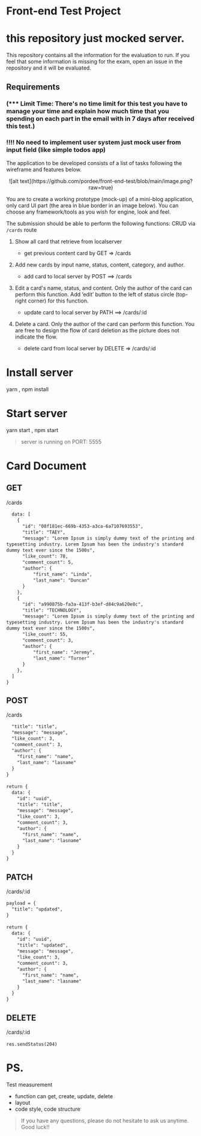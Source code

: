# Front-end Test Project

# this repository just mocked server.
This repository contains all the information for the evaluation to run.
If you feel that some information is missing for the exam, open an issue in the repository and it will be evaluated.


## Requirements
### (*** Limit Time: There's no time limit for this test you have to manage your time and explain how much time that you spending on each part in the email with in 7 days after received this test.)
### !!!! No need to implement user system just mock user from input field (like simple todos app)
The application to be developed consists of a list of tasks following the wireframe and features below.
<p align="center">![alt text](https://github.com/pordee/front-end-test/blob/main/image.png?raw=true)</p>
You are to create a working prototype (mock-up) of a mini-blog application, only card UI part (the area in blue border in an image below). You can choose any framework/tools as you wish for engine, look and feel.



The submission should be able to perform the following functions:
	CRUD via `/cards` route
1. Show all card that retrieve from localserver  
	- get previous content card by  GET ⇒ /cards
2. Add new cards by input name, status, content, category, and author.

	- add card to local server by  POST ==> /cards
3. Edit a card's name, status, and content. Only the author of the card can perform this function. Add ‘edit’ button to the left of status circle (top-right corner) for this function.
 	- update card to local server by PATH  ==> /cards/:id

4. Delete a card. Only the author of the card can perform this function. You are free to design the flow of card deletion as the picture does not indicate the flow.
 	- delete card from local server by DELETE ⇒ /cards/:id

# Install server
yarn , npm install
# Start server
yarn start , npm start
> server is running on PORT: 5555

# Card Document

## GET

/cards

``` return {
  data: [
    {
      "id": "08f181ec-669b-4353-a3ca-6a7107693553",
      "title": "TAEY",
      "message": "Lorem Ipsum is simply dummy text of the printing and typesetting industry. Lorem Ipsum has been the industry's standard dummy text ever since the 1500s",
      "like_count": 78,
      "comment_count": 5,
      "author": {
          "first_name": "Linda",
          "last_name": "Duncan"
      }
    },
    {
      "id": "a990875b-fa3a-413f-b3ef-d84c9a620e8c",
      "title": "TECHNOLOGY",
      "message": "Lorem Ipsum is simply dummy text of the printing and typesetting industry. Lorem Ipsum has been the industry's standard dummy text ever since the 1500s",
      "like_count": 55,
      "comment_count": 3,
      "author": {
          "first_name": "Jeremy",
          "last_name": "Turner"
      }
    },
  ]
}
```

## POST

/cards

```payload = {
  "title": "title",
  "message": "message",
  "like_count": 3,
  "comment_count": 3,
  "author": {
    "first_name": "name",
    "last_name": "lasname"
  }
}

return {
  data: {
    "id": "uuid",
    "title": "title",
    "message": "message",
    "like_count": 3,
    "comment_count": 3,
    "author": {
      "first_name": "name",
      "last_name": "lasname"
    }
  }
}
```
## PATCH

/cards/:id

```//optional
payload = {
  "title": "updated",
}

return {
  data: {
    "id": "uuid",
    "title": "updated",
    "message": "message",
    "like_count": 3,
    "comment_count": 3,
    "author": {
      "first_name": "name",
      "last_name": "lasname"
    }
  }
}
```
## DELETE

/cards/:id

```res.sendStatus(204)```



# PS.
Test measurement
- function can get, create, update, delete
- layout
- code style, code structure


>If you have any questions, please do not hesitate to ask us anytime. Good luck!!
